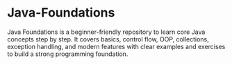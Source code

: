 # Java-Foundations
Java Foundations is a beginner-friendly repository to learn core Java concepts step by step. It covers basics, control flow, OOP, collections, exception handling, and modern features with clear examples and exercises to build a strong programming foundation.
